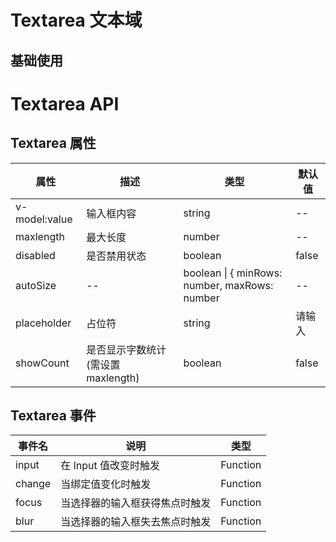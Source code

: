 <script setup>
import Default from './default.vue'


</script>

# Textarea 文本域

## 基础使用

<Preview comp-name="Textarea" demo-name="default">
  <Default />
</Preview>

# Textarea API

## Textarea 属性

| 属性 | 描述 | 类型 | 默认值 |
| ---- | ---- | ---- | ---- |
| v-model:value | 输入框内容 | string | -- |
| maxlength | 最大长度 | number | -- |
| disabled | 是否禁用状态 | boolean | false |
| autoSize | -- | boolean \| { minRows: number, maxRows: number | -- |
| placeholder | 占位符 | string | 请输入 |
| showCount | 是否显示字数统计(需设置maxlength) | boolean | false |


## Textarea 事件

| 事件名 | 说明 | 类型 |
| ---- | ---- | ---- |
| input | 在 Input 值改变时触发 | Function |
| change | 当绑定值变化时触发 | Function |
| focus | 当选择器的输入框获得焦点时触发 | Function |
| blur | 当选择器的输入框失去焦点时触发 | Function |

